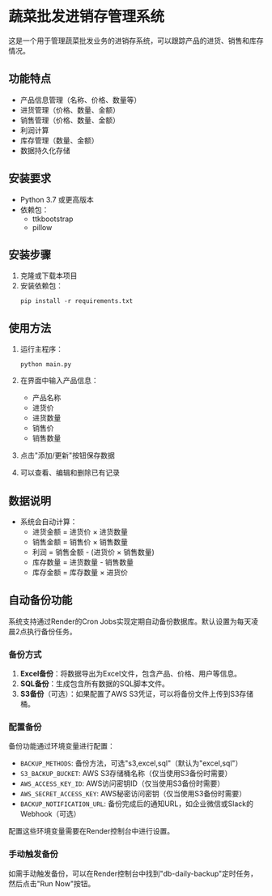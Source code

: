 # 蔬菜批发进销存管理系统

这是一个用于管理蔬菜批发业务的进销存系统，可以跟踪产品的进货、销售和库存情况。

## 功能特点

- 产品信息管理（名称、价格、数量等）
- 进货管理（价格、数量、金额）
- 销售管理（价格、数量、金额）
- 利润计算
- 库存管理（数量、金额）
- 数据持久化存储

## 安装要求

- Python 3.7 或更高版本
- 依赖包：
  - ttkbootstrap
  - pillow

## 安装步骤

1. 克隆或下载本项目
2. 安装依赖包：
   ```
   pip install -r requirements.txt
   ```

## 使用方法

1. 运行主程序：
   ```
   python main.py
   ```

2. 在界面中输入产品信息：
   - 产品名称
   - 进货价
   - 进货数量
   - 销售价
   - 销售数量

3. 点击"添加/更新"按钮保存数据

4. 可以查看、编辑和删除已有记录

## 数据说明

- 系统会自动计算：
  - 进货金额 = 进货价 × 进货数量
  - 销售金额 = 销售价 × 销售数量
  - 利润 = 销售金额 - (进货价 × 销售数量)
  - 库存数量 = 进货数量 - 销售数量
  - 库存金额 = 库存数量 × 进货价

## 自动备份功能

系统支持通过Render的Cron Jobs实现定期自动备份数据库。默认设置为每天凌晨2点执行备份任务。

### 备份方式

1. **Excel备份**：将数据导出为Excel文件，包含产品、价格、用户等信息。
2. **SQL备份**：生成包含所有数据的SQL脚本文件。
3. **S3备份**（可选）：如果配置了AWS S3凭证，可以将备份文件上传到S3存储桶。

### 配置备份

备份功能通过环境变量进行配置：

- `BACKUP_METHODS`: 备份方法，可选"s3,excel,sql"（默认为"excel,sql"）
- `S3_BACKUP_BUCKET`: AWS S3存储桶名称（仅当使用S3备份时需要）
- `AWS_ACCESS_KEY_ID`: AWS访问密钥ID（仅当使用S3备份时需要）
- `AWS_SECRET_ACCESS_KEY`: AWS秘密访问密钥（仅当使用S3备份时需要）
- `BACKUP_NOTIFICATION_URL`: 备份完成后的通知URL，如企业微信或Slack的Webhook（可选）

配置这些环境变量需要在Render控制台中进行设置。

### 手动触发备份

如需手动触发备份，可以在Render控制台中找到"db-daily-backup"定时任务，然后点击"Run Now"按钮。